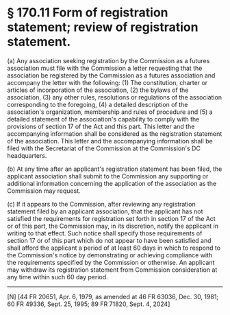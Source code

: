 # § 170.11   Form of registration statement; review of registration statement.

(a) Any association seeking registration by the Commission as a futures association must file with the Commission a letter requesting that the association be registered by the Commission as a futures association and accompany the letter with the following: (1) The constitution, charter or articles of incorporation of the association, (2) the bylaws of the association, (3) any other rules, resolutions or regulations of the association corresponding to the foregoing, (4) a detailed description of the association's organization, membership and rules of procedure and (5) a detailed statement of the association's capability to comply with the provisions of section 17 of the Act and this part. This letter and the accompanying information shall be considered as the registration statement of the association. This letter and the accompanying information shall be filed with the Secretariat of the Commission at the Commission's DC headquarters.




(b) At any time after an applicant's registration statement has been filed, the applicant association shall submit to the Commission any supporting or additional information concerning the application of the association as the Commission may request.


(c) If it appears to the Commission, after reviewing any registration statement filed by an applicant association, that the applicant has not satisfied the requirements for registration set forth in section 17 of the Act or of this part, the Commission may, in its discretion, notify the applicant in writing to that effect. Such notice shall specify those requirements of section 17 or of this part which do not appear to have been satisfied and shall afford the applicant a period of at least 60 days in which to respond to the Commission's notice by demonstrating or achieving compliance with the requirements specified by the Commission or otherwise. An applicant may withdraw its registration statement from Commission consideration at any time within such 60 day period.



---

[N] [44 FR 20651, Apr. 6, 1979, as amended at 46 FR 63036, Dec. 30, 1981; 60 FR 49336, Sept. 25, 1995; 89 FR 71820, Sept. 4, 2024]




